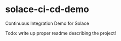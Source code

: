 # solace-ci-cd-demo
Continuous Integration Demo for Solace

Todo: write up proper readme describing the project!

